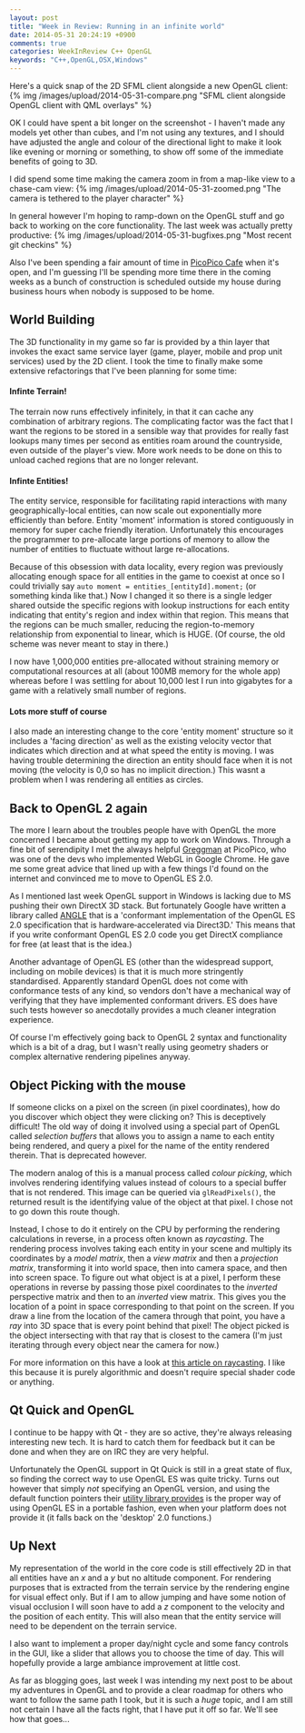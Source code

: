 ```yaml
---
layout: post
title: "Week in Review: Running in an infinite world"
date: 2014-05-31 20:24:19 +0900
comments: true
categories: WeekInReview C++ OpenGL
keywords: "C++,OpenGL,OSX,Windows"
---
```


Here's a quick snap of the 2D SFML client alongside a new OpenGL client: 
{% img /images/upload/2014-05-31-compare.png "SFML client alongside OpenGL client with QML overlays" %}

OK I could have spent a bit longer on the screenshot - I haven't made any models yet other than cubes, and I'm not using any textures, and I should have adjusted the angle and colour of the directional light to make it look like evening or morning or something, to show off some of the immediate benefits of going to 3D.

I did spend some time making the camera zoom in from a map-like view to a chase-cam view:
{% img /images/upload/2014-05-31-zoomed.png "The camera is tethered to the player character" %}

In general however I'm hoping to ramp-down on the OpenGL stuff and go back to working on the core functionality. The last week was actually pretty productive: 
{% img /images/upload/2014-05-31-bugfixes.png "Most recent git checkins" %}

Also I've been spending a fair amount of time in [PicoPico Cafe](http://picopicocafe.com) when it's open, and I'm guessing I'll be spending more time there in the coming weeks as a bunch of construction is scheduled outside my house during business hours when nobody is supposed to be home.

<!-- more -->

## World Building

The 3D functionality in my game so far is provided by a thin layer that invokes the exact same service layer (game, player, mobile and prop unit services) used by the 2D client. I took the time to finally make some extensive refactorings that I've been planning for some time:

#### Infinte Terrain!
The terrain now runs effectively infinitely, in that it can cache any combination of arbitrary regions. The complicating factor was the fact that I want the regions to be stored in a sensible way that provides for really fast lookups many times per second as entities roam around the countryside, even outside of the player's view. More work needs to be done on this to unload cached regions that are no longer relevant.

#### Infinte Entities!
The entity service, responsible for facilitating rapid interactions with many geographically-local entities, can now scale out exponentially more efficiently than before. Entity 'moment' information is stored contiguously in memory for super cache friendly iteration. Unfortunately this encourages the programmer to pre-allocate large portions of memory to allow the number of entities to fluctuate without large re-allocations. 

Because of this obsession with data locality, every region was previously allocating enough space for all entities in the game to coexist at once so I could trivially say `auto moment = entities_[entityId].moment;` (or something kinda like that.) Now I changed it so there is a single ledger shared outside the specific regions with lookup instructions for each entity indicating that entity's region and index within that region. This means that the regions can be much smaller, reducing the region-to-memory relationship from exponential to linear, which is HUGE. (Of course, the old scheme was never meant to stay in there.)

I now have 1,000,000 entities pre-allocated without straining memory or computational resources at all (about 100MB memory for the whole app) whereas before I was settling for about 10,000 lest I run into gigabytes for a game with a relatively small number of regions. 

#### Lots more stuff of course

I also made an interesting change to the core 'entity moment' structure so it includes a 'facing direction' as well as the existing velocity vector that indicates which direction and at what speed the entity is moving. I was having trouble determining the direction an entity should face when it is not moving (the velocity is 0,0 so has no implicit direction.) This wasnt a problem when I was rendering all entities as circles. 

## Back to OpenGL 2 again

The more I learn about the troubles people have with OpenGL the more concerned I became about getting my app to work on Windows. Through a fine bit of serendipity I met the always helpful [Greggman](http://greggman.com/) at PicoPico, who was one of the devs who implemented WebGL in Google Chrome. He gave me some great advice that lined up with a few things I'd found on the internet and convinced me to move to OpenGL ES 2.0. 

As I mentioned last week OpenGL support in Windows is lacking due to MS pushing their own DirectX 3D stack. But fortunately Google have written a library called [ANGLE](https://code.google.com/p/angleproject/) that is a 'conformant implementation of the OpenGL ES 2.0 specification that is hardware‐accelerated via Direct3D.' This means that if you write conformant OpenGL ES 2.0 code you get DirectX compliance for free (at least that is the idea.)

Another advantage of OpenGL ES (other than the widespread support, including on mobile devices) is that it is much more stringently standardised. Apparently standard OpenGL does not come with conformance tests of any kind, so vendors don't have a mechanical way of verifying that they have implemented conformant drivers. ES does have such tests however so anecdotally provides a much cleaner integration experience.

Of course I'm effectively going back to OpenGL 2 syntax and functionality which is a bit of a drag, but I wasn't really using geometry shaders or complex alternative rendering pipelines anyway. 

## Object Picking with the mouse

If someone clicks on a pixel on the screen (in pixel coordinates), how do you discover which object they were clicking on? This is deceptively difficult! The old way of doing it involved using a special part of OpenGL called _selection buffers_ that allows you to assign a name to each entity being rendered, and query a pixel for the name of the entity rendered therein. That is deprecated however.

The modern analog of this is a manual process called _colour picking_, which involves rendering identifying values instead of colours to a special buffer that is not rendered. This image can be queried via `glReadPixels()`, the returned result is the identifying value of the object at that pixel. I chose not to go down this route though.

Instead, I chose to do it entirely on the CPU by performing the rendering calculations in reverse, in a process often known as _raycasting_. The rendering process involves taking each entity in your scene and multiply its coordinates by a _model matrix_, then a _view matrix_ and then a _projection matrix_, transforming it into world space, then into camera space, and then into screen space. To figure out what object is at a pixel, I perform these operations in reverse by passing those pixel coordinates to the _inverted_ perspective matrix and then to an _inverted_ view matrix. This gives you the location of a point in
space corresponding to that point on the screen. If you draw a line from the location of the camera through that point, you have a _ray_ into 3D space that is every point behind that pixel! The object picked is the object intersecting with that ray that is closest to the camera (I'm just iterating through every object near the camera for now.)

For more information on this have a look at [this article on raycasting](http://antongerdelan.net/opengl/raycasting.html). I like this because it is purely algorithmic and doesn't require special shader code or anything.

## Qt Quick and OpenGL

I continue to be happy with Qt - they are so active, they're always releasing interesting new tech. It is hard to catch them for feedback but it can be done and when they are on IRC they are very helpful.

Unfortunately the OpenGL support in Qt Quick is still in a great state of flux, so finding the correct way to use OpenGL ES was quite tricky. Turns out however that simply _not_ specifying an OpenGL version, and using the default function pointers their [utility library provides](http://qt-project.org/doc/qt-5/qopenglfunctions.html) is the proper way of using OpenGL ES in a portable fashion, even when your platform does not provide it (it falls back on the 'desktop' 2.0 functions.) 

## Up Next

My representation of the world in the core code is still effectively 2D in that all entities have an _x_ and a _y_ but no altitude component. For rendering purposes that is extracted from the terrain service by the rendering engine for visual effect only. But if I am to allow jumping and have some notion of visual occlusion I will soon have to add a _z_ component to the velocity and the position of each entity. This will also mean that the entity service will need to be dependent on the
terrain service.

I also want to implement a proper day/night cycle and some fancy controls in the GUI, like a slider that allows you to choose the time of day. This will hopefully provide a large ambiance improvement at little cost. 

As far as blogging goes, last week I was intending my next post to be about my adventures in OpenGL and to provide a clear roadmap for others who want to follow the same path I took, but it is such a _huge_ topic, and I am still not certain I have all the facts right, that I have put it off so far. We'll see how that goes...


